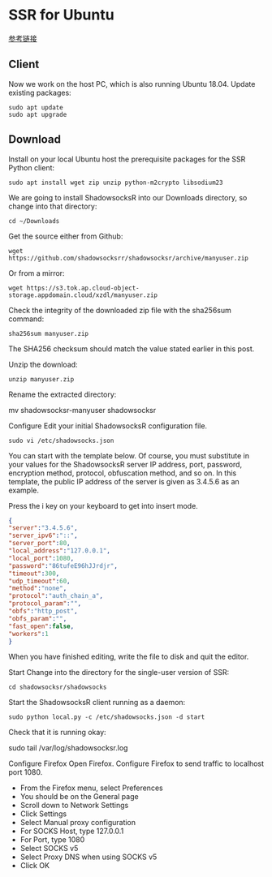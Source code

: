 # SSR for Ubuntu

[参考链接](https://arcdetri.github.io/shadowsocksr-ssr-on-ubuntu.html)


## Client

Now we work on the host PC, which is also running Ubuntu 18.04. Update existing packages:

```
sudo apt update
sudo apt upgrade
```

## Download

Install on your local Ubuntu host the prerequisite packages for the SSR Python client:

```
sudo apt install wget zip unzip python-m2crypto libsodium23
```

We are going to install ShadowsocksR into our Downloads directory, so change into that directory:

```
cd ~/Downloads
```

Get the source either from Github:

```
wget https://github.com/shadowsocksrr/shadowsocksr/archive/manyuser.zip
```

Or from a mirror:

```
wget https://s3.tok.ap.cloud-object-storage.appdomain.cloud/xzdl/manyuser.zip
```

Check the integrity of the downloaded zip file with the sha256sum command:

```
sha256sum manyuser.zip
```

The SHA256 checksum should match the value stated earlier in this post.

Unzip the download:

```
unzip manyuser.zip
```

Rename the extracted directory:

mv shadowsocksr-manyuser shadowsocksr

Configure
Edit your initial ShadowsocksR configuration file.

```
sudo vi /etc/shadowsocks.json
```

You can start with the template below. Of course, you must substitute in your values for the ShadowsocksR server IP address, port, password, encryption method, protocol, obfuscation method, and so on. In this template, the public IP address of the server is given as 3.4.5.6 as an example.

Press the i key on your keyboard to get into insert mode.

```json
{
"server":"3.4.5.6",
"server_ipv6":"::",
"server_port":80,
"local_address":"127.0.0.1",
"local_port":1080,
"password":"86tufeE96hJJrdjr",
"timeout":300,
"udp_timeout":60,
"method":"none",
"protocol":"auth_chain_a",
"protocol_param":"",
"obfs":"http_post",
"obfs_param":"",
"fast_open":false,
"workers":1
}
```

When you have finished editing, write the file to disk and quit the editor.

Start
Change into the directory for the single-user version of SSR:

```
cd shadowsocksr/shadowsocks
```

Start the ShadowsocksR client running as a daemon:

```
sudo python local.py -c /etc/shadowsocks.json -d start
```

Check that it is running okay:

sudo tail /var/log/shadowsocksr.log

Configure Firefox
Open Firefox. Configure Firefox to send traffic to localhost port 1080.


* From the Firefox menu, select Preferences
* You should be on the General page
* Scroll down to Network Settings
* Click Settings
* Select Manual proxy configuration
* For SOCKS Host, type 127.0.0.1
* For Port, type 1080
* Select SOCKS v5
* Select Proxy DNS when using SOCKS v5
* Click OK